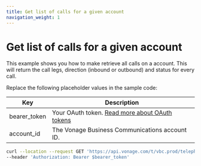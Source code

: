 ```yaml
---
title: Get list of calls for a given account
navigation_weight: 1
---
```


# Get list of calls for a given account

This example shows you how to make retrieve all calls on a account. This will return the call legs, direction (inbound or outbound) and status for every call.

Replace the following placeholder values in the sample code:

| Key | Description |
| --- | ----------- |
| bearer_token      | Your OAuth token. [Read more about OAuth tokens](/getting-started/create-a-developer-account) |
| account_id        | The Vonage Business Communications account ID. |

``` bash
curl --location --request GET 'https://api.vonage.com/t/vbc.prod/telephony/v3/cc/accounts/$account_id/calls' \
--header 'Authorization: Bearer $bearer_token'
```
